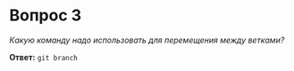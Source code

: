 # Вопрос 3

*Какую команду надо использовать для перемещения между ветками?*

**Ответ:** `git branch`